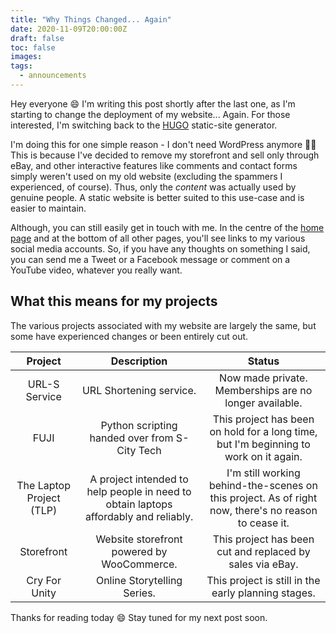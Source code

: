 ```yaml
---
title: "Why Things Changed... Again"
date: 2020-11-09T20:00:00Z
draft: false
toc: false
images:
tags: 
  - announcements
---
```


Hey everyone :smile: I'm writing this post shortly after the last one, as I'm starting to change the deployment of my website... Again. For those interested, I'm switching back to the [HUGO](https://gohugo.io) static-site generator.

I'm doing this for one simple reason - I don't need WordPress anymore :man_shrugging: This is because I've decided to remove my storefront and sell only through eBay, and other interactive features like comments and contact forms simply weren't used on my old website (excluding the spammers I experienced, of course). Thus, only the *content* was actually used by genuine people. A static website is better suited to this use-case and is easier to maintain.

Although, you can still easily get in touch with me. In the centre of the [home page](/) and at the bottom of all other pages, you'll see links to my various social media accounts. So, if you have any thoughts on something I said, you can send me a Tweet or a Facebook message or comment on a YouTube video, whatever you really want.

## What this means for my projects

The various projects associated with my website are largely the same, but some have experienced changes or been entirely cut out.

|         Project          |                         Description                          |                            Status                            |
| :----------------------: | :----------------------------------------------------------: | :----------------------------------------------------------: |
|      URL-S Service       |                   URL Shortening service.                    |    Now made private. Memberships are no longer available.    |
|           FUJI           |        Python scripting handed over from S-City Tech         | This project has been on hold for a long time, but I'm beginning to work on it again. |
| The Laptop Project (TLP) | A project intended to help people in need to obtain laptops affordably and reliably. | I'm still working behind-the-scenes on this project. As of right now, there's no reason to cease it. |
|        Storefront        |          Website storefront powered by WooCommerce.          |  This project has been cut and replaced by sales via eBay.   |
|      Cry For Unity       |                 Online Storytelling Series.                  |     This project is still in the early planning stages.      |

Thanks for reading today :smile: Stay tuned for my next post soon.
